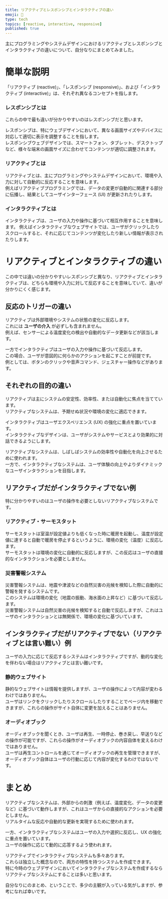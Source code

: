 ```yaml
---
title: リアクティブとレスポンシブとインタラクティブの違い
emoji: 💬
type: tech
topics: [reactive, interactive, responsive]
published: true
---
```


主にプログラミングやシステムデザインにおけるリアクティブとレスポンシブとインタラクティブの違いについて、自分なりにまとめてみました。

# 簡単な説明

「リアクティブ (reactive)」、「レスポンシブ (responsive)」、および「インタラクティブ (interactive)」は、それぞれ異なるコンセプトを指します。

### レスポンシブとは

これらの中で最も違いが分かりやすいのはレスポンシブだと思います。

レスポンシブは、特にウェブデザインにおいて、異なる画面サイズやデバイスに対応して適切に表示を調整することを指します。  
レスポンシブウェブデザインでは、スマートフォン、タブレット、デスクトップなど、様々な端末の画面サイズに合わせてコンテンツが適切に調整されます。

### リアクティブとは

リアクティブとは、主にプログラミングやシステムデザインにおいて、環境や入力に対して自動的に反応することを意味します。  
例えばリアクティブプログラミングでは、データの変更が自動的に関連する部分に伝播し、結果としてユーザインターフェース (UI) が更新されたりします。

### インタラクティブとは

インタラクティブは、ユーザの入力や操作に基づいて相互作用することを意味します。
例えばインタラクティブなウェブサイトでは、ユーザがクリックしたりスクロールすると、それに応じてコンテンツが変化したり新しい情報が表示されたりします。

# リアクティブとインタラクティブの違い

この中では違いの分かりやすいレスポンシブと異なり、リアクティブとインタラクティブは、どちらも環境や入力に対して反応することを意味していて、違いが分かりにくく感じます。

## 反応のトリガーの違い

リアクティブは外部環境やシステムの状態の変化に反応します。  
これには **ユーザの介入** が必ずしも含まれません。  
例えば、センサーによる温度変化の検出や自動的なデータ更新などが該当します。

一方でインタラクティブはユーザの入力や操作に基づいて反応します。  
この場合、ユーザが意図的に何らかのアクションを起こすことが前提です。  
例としては、ボタンのクリックや音声コマンド、ジェスチャー操作などがあります。

## それぞれの目的の違い

リアクティブは主にシステムの安定性、効率性、または自動化に焦点を当てています。  
リアクティブなシステムは、予期せぬ状況や環境の変化に適応できます。

インタラクティブはユーザエクスペリエンス (UX) の強化に重点を置いています。  
インタラクティブなデザインは、ユーザがシステムやサービスとより効果的に対話できるようにします。

リアクティブなシステムは、しばしばシステムの効率性や自動化を向上させるために使われます。  
一方で、インタラクティブなシステムは、ユーザ体験の向上やよりダイナミックなユーザインタラクションを目指します。

## リアクティブだがインタラクティブでない例

特に分かりやすいのはユーザの操作を必要としないリアクティブなシステムです。

### リアクティブ・サーモスタット

サーモスタットは室温が設定値よりも低くなった時に暖房を起動し、温度が設定値に達すると自動で暖房を停止するというように、環境の変化（温度）に反応します。  
サーモスタットは環境の変化に自動的に反応しますが、この反応はユーザの直接的なインタラクションを必要としません。

### 災害警報システム

災害警報システムは、地震や津波などの自然災害の兆候を検知した際に自動的に警報を発するシステムです。  
このシステムは環境の変化（地震の振動、海水面の上昇など）に基づいて反応します。  
災害警報システムは自然災害の兆候を検知すると自動で反応しますが、これはユーザのインタラクションとは無関係で、環境の変化に基づいています。

## インタラクティブだがリアクティブでない（リアクティブとは言い難い）例

ユーザの入力に応じて反応するシステムはインタラクティブですが、動的な変化を伴わない場合はリアクティブとは言い難いです。

### 静的ウェブサイト

静的なウェブサイトは情報を提供しますが、ユーザの操作によって内容が変わるわけではありません。  
ユーザはリンクをクリックしたりスクロールしたりすることでページ内を移動できますが、これらの操作がサイト自体に変更を加えることはありません。

### オーディオブック

オーディオブックを聞くとき、ユーザは再生、一時停止、巻き戻し、早送りなどの操作が可能ですが、これらの操作がオーディオブックの内容自体を変えるわけではありません。  
ユーザは再生コントロールを通じてオーディオブックの再生を管理できますが、オーディオブック自体はユーザの行動に応じて内容が変化するわけではないです。

# まとめ

リアクティブなシステムは、外部からの刺激（例えば、温度変化、データの変更など）に基づいて動作しますが、これはユーザからの直接的なアクションを必要としません。  
リアルタイムな反応や自動的な更新を実現するために使われます。

一方、インタラクティブなシステムはユーザの入力や選択に反応し、UX の強化に重点を置いています。  
ユーザの操作に応じて動的に応答するよう使われます。

リアクティブでインタラクティブなシステムも多々あります。  
これらは独立した概念なので、両方の特性を持つシステムを作成できます。  
特に今時のウェブデザインにおいてインタラクティブなシステムを作成するならリアクティブなシステムにすることは多いと思います。

自分なりにのまとめ、ということで、多少の主観が入っている気がしますが、参考になれば幸いです。
